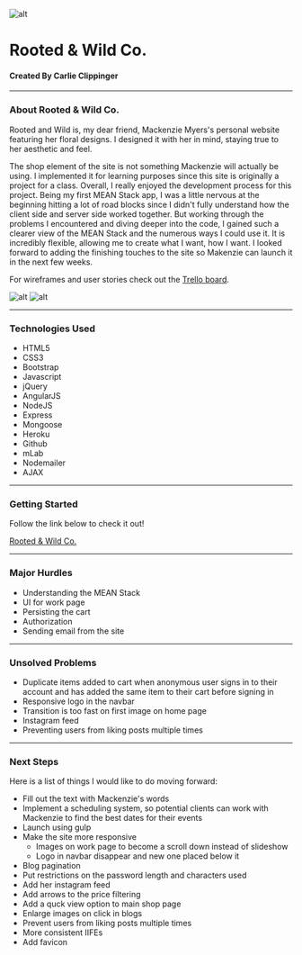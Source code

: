![alt](http://i.imgur.com/fAJAK7e.jpg)
# Rooted & Wild Co.
#### Created By Carlie Clippinger
--------
### About Rooted & Wild Co.
Rooted and Wild is, my dear friend, Mackenzie Myers's personal website featuring her floral designs. I designed it with her in mind, staying true to her aesthetic and feel. 

The shop element of the site is not something Mackenzie will actually be using. I implemented it for learning purposes since this site is originally a project for a class. Overall, I really enjoyed the development process for this project. Being my first MEAN Stack app, I was a little nervous at the beginning hitting a lot of road blocks since I didn't fully understand how the client side and server side worked together. But working through the problems I encountered and diving deeper into the code, I gained such a clearer view of the MEAN Stack and the numerous ways I could use it. It is incredibly flexible, allowing me to create what I want, how I want. I looked forward to adding the finishing touches to the site so Makenzie can launch it in the next few weeks.  

For wireframes and user stories check out the [Trello board](https://trello.com/b/9HaE286r/rooted-and-wild).

![alt](http://i.imgur.com/lEsxzvM.jpg)
![alt](http://i.imgur.com/CBFCZed.png)

--------
### Technologies Used

* HTML5
* CSS3
* Bootstrap
* Javascript
* jQuery
* AngularJS
* NodeJS
* Express
* Mongoose
* Heroku
* Github
* mLab
* Nodemailer
* AJAX

--------
### Getting Started
Follow the link below to check it out!

[Rooted & Wild Co.](https://rooted-and-wild.herokuapp.com/#!/home/index)

--------
### Major Hurdles
* Understanding the MEAN Stack
* UI for work page
* Persisting the cart
* Authorization
* Sending email from the site

--------
### Unsolved Problems
* Duplicate items added to cart when anonymous user signs in to their account and has added the same item to their cart before signing in
* Responsive logo in the navbar 
* Transition is too fast on first image on home page
* Instagram feed
* Preventing users from liking posts multiple times

--------
### Next Steps
Here is a list of things I would like to do moving forward:
* Fill out the text with Mackenzie's words
* Implement a scheduling system, so potential clients can work with Mackenzie to find the best dates for their events
* Launch using gulp
* Make the site more responsive
    * Images on work page to become a scroll down instead of slideshow
    * Logo in navbar disappear and new one placed below it
* Blog pagination
* Put restrictions on the password length and characters used
* Add her instagram feed
* Add arrows to the price filtering
* Add a quck view option to main shop page
* Enlarge images on click in blogs
* Prevent users from liking posts multiple times
* More consistent IIFEs
* Add favicon

